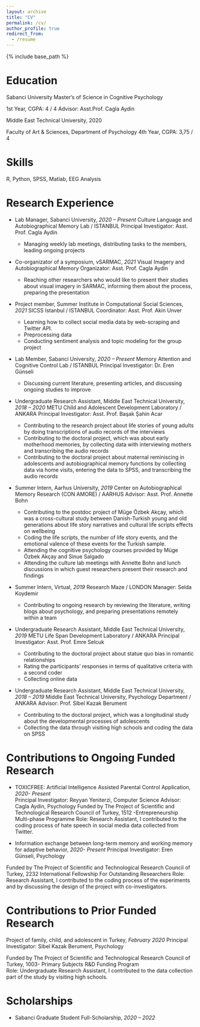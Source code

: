 ```yaml
---
layout: archive
title: "CV"
permalink: /cv/
author_profile: true
redirect_from:
  - /resume
---
```


{% include base_path %}

Education
========
Sabanci University
Master’s of Science in Cognitive Psychology  

1st Year, CGPA: 4 / 4
Advisor: Asst.Prof. Cagla Aydin

Middle East Technical University, 2020

Faculty of Art & Sciences, Department of Psychology
 4th Year, CGPA: 3,75 / 4

Skills
======

R, Python, SPSS, Matlab, EEG Analysis


  
Research Experience
======

* Lab Manager, Sabanci University,					                                *2020 – Present*
Culture Language and Autobiographical Memory Lab / ISTANBUL
Principal Investigator: Asst. Prof. Cagla Aydin
    *	Managing weekly lab meetings, distributing tasks to the members, leading ongoing projects

* Co-organizator of a symposium, vSARMAC,		     		   	                        *2021*
Visual Imagery and Autobiographical Memory 
Organizator: Asst. Prof. Cagla Aydin
    *	Reaching other researchers who would like to present their studies about visual imagery in SARMAC, informing them about the process,  preparing the presentation
  
* Project member, Summer Institute in Computational Social Sciences,    	       *2021*
 SICSS Istanbul / ISTANBUL
 Coordinator: Asst. Prof. Akin Unver
    * Learning how to collect social media data by web-scraping and Twitter API.
    * Preprocessing data 
    * Conducting sentiment analysis and topic modeling for the group project
* Lab Member, Sabanci University,						                                  *2020 – Present*
Memory Attention and Cognitive Control Lab / ISTANBUL
Principal Investigator: Dr. Eren Günseli
    *	Discussing current literature, presenting articles, and discussing ongoing studies to improve

* Undergraduate Research Assistant, Middle East Technical University,        	*2018 – 2020*
METU Child and Adolescent Development Laboratory / ANKARA
Principal Investigator: Asst. Prof. Başak Şahin Acar
    * Contributing to the research project about life stories of young adults by doing transcriptions of audio records of the interviews
    * Contributing to the doctoral project, which was about early motherhood memories, by collecting data with interviewing mothers and   transcribing the audio records
    * Contributing to the doctoral project about maternal reminiscing in adolescents and autobiographical memory functions by collecting data via home visits, entering the data to SPSS, and transcribing the audio records

* Summer Intern, Aarhus University,			  		                      		*2019*
Center on Autobiographical Memory Research (CON AMORE) / AARHUS
Advisor: Asst. Prof. Annette Bohn
    * Contributing to the postdoc project of Müge Özbek Akçay, which was a cross-cultural study between Danish-Turkish young and old generations about life story narratives and cultural life scripts effects on wellbeing
    * Coding the life scripts, the number of life story events, and the emotional valence of these events for the Turkish sample.
    * Attending the cognitive psychology courses provided by Müge Özbek Akçay and Sinue Salgado
    * Attending the culture lab meetings with Annette Bohn and lunch discussions in which guest researchers present their research and findings

* Summer Intern, Virtual,							                              		*2019*
Research Maze / LONDON
Manager: Selda Koydemir
    * Contributing to ongoing research by reviewing the literature, writing blogs about psychology, and preparing presentations remotely within a team

* Undergraduate Research Assistant, Middle East Technical University, 	            *2019*
METU Life Span Development Laboratory / ANKARA
Principal Investigator: Asst. Prof. Emre Selcuk
    * Contributing to the doctoral project about statue quo bias in romantic relationships
    * Rating the participants’ responses in terms of qualitative criteria with a second coder
    * Collecting online data

* Undergraduate Research Assistant, Middle East Technical University,           	 *2018 – 2019*
Middle East Technical University, Psychology Department / ANKARA
Advisor: Prof. Sibel Kazak Berument
    * Contributing to the doctoral project, which was a longitudinal study about the developmental processes of adolescents
    * Collecting the data through visiting high schools and coding the data on SPSS

Contributions to Ongoing Funded Research
==========================================  		

* TOXICFREE: Artificial Intelligence Assisted Parental Control Application,       *2020- Present*   
	Principal Investigator: Reyyan Yeniterzi, Computer Science
	Advisor: Cagla Aydin, Psychology
Funded by The Project of Scientific and Technological Research Council of     Turkey, 1512 -Entrepreneurship Multi-phase Programme
Role: Research Assistant, I contributed to the coding process of hate speech in social media data collected from Twitter.

* Information exchange between long-term memory and working memory for adaptive behavior,   *2020- Present*	
	Principal Investigator: Eren Günseli, Psychology

Funded by The Project of Scientific and Technological Research Council of Turkey, 2232 International Fellowship For Outstanding Researchers 
Role: Research Assistant, I contributed to the coding process of the experiments and by discussing the design of the project with co-investigators.

Contributions to Prior Funded Research  
==========================================
Project of family, child, and adolescent in Turkey,                *February 2020*
	Principal Investigator: Sibel Kazak Berument, Psychology

Funded by The Project of Scientific and Technological Research Council of Turkey, 1003- Primary Subjects R&D Funding Program  
Role: Undergraduate Research Assistant, I contributed to the data collection part of the study by visiting high schools.



Scholarships
======
* Sabanci Graduate Student Full-Scholarship,			 		            *2020 – 2022*